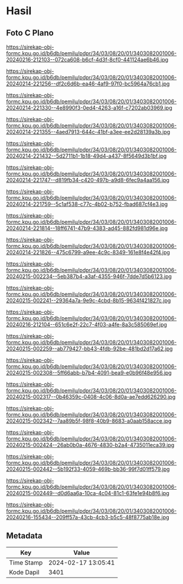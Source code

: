 # Hasil

## Foto C Plano

https://sirekap-obj-formc.kpu.go.id/b6db/pemilu/pdpr/34/03/08/20/01/3403082001006-20240216-212103--072ca608-b6cf-4d3f-8cf0-441124ae6b46.jpg

https://sirekap-obj-formc.kpu.go.id/b6db/pemilu/pdpr/34/03/08/20/01/3403082001006-20240214-221256--df2c6d6b-ea46-4af9-97f0-bc5964a76cb1.jpg

https://sirekap-obj-formc.kpu.go.id/b6db/pemilu/pdpr/34/03/08/20/01/3403082001006-20240214-221330--4e8990f3-0ed4-4263-a16f-c7202ab03969.jpg

https://sirekap-obj-formc.kpu.go.id/b6db/pemilu/pdpr/34/03/08/20/01/3403082001006-20240214-221355--4aed7913-644c-41bf-a3ee-ee2d28139a3b.jpg

https://sirekap-obj-formc.kpu.go.id/b6db/pemilu/pdpr/34/03/08/20/01/3403082001006-20240214-221432--5d2711b1-1b18-49d4-a437-8f5649d3b1bf.jpg

https://sirekap-obj-formc.kpu.go.id/b6db/pemilu/pdpr/34/03/08/20/01/3403082001006-20240214-221747--d819fb34-c420-497b-a9d8-6fec9a4aa156.jpg

https://sirekap-obj-formc.kpu.go.id/b6db/pemilu/pdpr/34/03/08/20/01/3403082001006-20240214-221759--5c1af538-c77c-4b02-b752-fbad687cf4e3.jpg

https://sirekap-obj-formc.kpu.go.id/b6db/pemilu/pdpr/34/03/08/20/01/3403082001006-20240214-221814--18ff6741-47b9-4383-ad45-882fd981d96e.jpg

https://sirekap-obj-formc.kpu.go.id/b6db/pemilu/pdpr/34/03/08/20/01/3403082001006-20240214-221826--475c6799-a9ee-4c9c-8349-161e8f4e42f4.jpg

https://sirekap-obj-formc.kpu.go.id/b6db/pemilu/pdpr/34/03/08/20/01/3403082001006-20240215-002234--5eb387b4-a3af-4355-946f-7dde7d5b6123.jpg

https://sirekap-obj-formc.kpu.go.id/b6db/pemilu/pdpr/34/03/08/20/01/3403082001006-20240215-002241--29364a7a-9e9c-4cbd-8b15-9634f421827c.jpg

https://sirekap-obj-formc.kpu.go.id/b6db/pemilu/pdpr/34/03/08/20/01/3403082001006-20240216-212104--651c6e2f-22c7-4f03-a4fe-8a3c585069ef.jpg

https://sirekap-obj-formc.kpu.go.id/b6db/pemilu/pdpr/34/03/08/20/01/3403082001006-20240215-002259--ab779427-bb43-4fdb-92be-481bd2d17a62.jpg

https://sirekap-obj-formc.kpu.go.id/b6db/pemilu/pdpr/34/03/08/20/01/3403082001006-20240215-002308--5ff66abb-b7b4-4091-bea9-e0b96f48e956.jpg

https://sirekap-obj-formc.kpu.go.id/b6db/pemilu/pdpr/34/03/08/20/01/3403082001006-20240215-002317--0b46359c-0408-4c06-8d0a-ae7edd626290.jpg

https://sirekap-obj-formc.kpu.go.id/b6db/pemilu/pdpr/34/03/08/20/01/3403082001006-20240215-002342--7aa89b5f-98f8-40b9-8683-a0aab158acce.jpg

https://sirekap-obj-formc.kpu.go.id/b6db/pemilu/pdpr/34/03/08/20/01/3403082001006-20240215-002424--26ab0b0a-4676-4830-b2a4-4735011eca39.jpg

https://sirekap-obj-formc.kpu.go.id/b6db/pemilu/pdpr/34/03/08/20/01/3403082001006-20240215-002442--5b192f33-4059-469b-bb36-99f7d01ff579.jpg

https://sirekap-obj-formc.kpu.go.id/b6db/pemilu/pdpr/34/03/08/20/01/3403082001006-20240215-002449--d0d6aa6a-10ca-4c04-81c1-63fe1e94b8f6.jpg

https://sirekap-obj-formc.kpu.go.id/b6db/pemilu/pdpr/34/03/08/20/01/3403082001006-20240216-155434--209ff57a-43cb-4cb3-b5c5-48f8775ab18e.jpg


## Metadata

| Key        | Value               |
| ---------- | ------------------- |
| Time Stamp | 2024-02-17 13:05:41 |
| Kode Dapil | 3401                |



